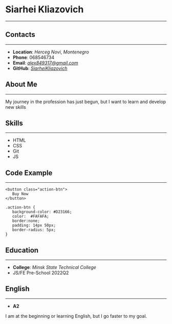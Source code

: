 
#  Siarhei Kliazovich  
**********
##  Contacts
*********

   * **Location**: *Herceg Novi*, *Montenegro*
   * **Phone**: 068546734
   * **Email**: *alex849317@gmail.com*
   * **GitHub**: [*SiarheiKliazovich*]( https://github.com/SiarheiKliazovich)

## About Me
*********

My journey in the profession has just begun, but I want to learn and develop new skills

## Skills
*********
   * HTML
   * CSS
   * Git
   * JS

## Code Example
*********
 ```
<button class="action-btn">
    Buy Now
</button>                                    

.action-btn {
    background-color: #D23166;
    color:  #FAFAFA;
    border:none;
    padding: 14px 50px;
    border-radius: 5px;
}

 ```

## Education
*********
   *  **College**: *Minsk State Technical College*
   * JS/FE Pre-School 2022Q2

## English
*********

   * **A2**

   
   I am at the beginning or learning English, but I go faster to my goal.
 